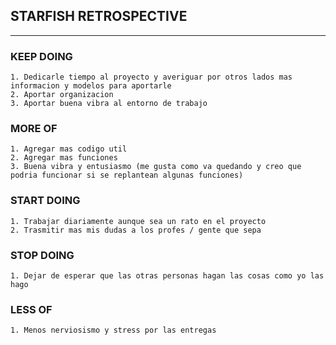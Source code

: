 ## STARFISH RETROSPECTIVE
---
### KEEP DOING
    1. Dedicarle tiempo al proyecto y averiguar por otros lados mas informacion y modelos para aportarle  
    2. Aportar organizacion 
    3. Aportar buena vibra al entorno de trabajo

### MORE OF 
    1. Agregar mas codigo util
    2. Agregar mas funciones
    3. Buena vibra y entusiasmo (me gusta como va quedando y creo que podria funcionar si se replantean algunas funciones)

### START DOING 
    1. Trabajar diariamente aunque sea un rato en el proyecto
    2. Trasmitir mas mis dudas a los profes / gente que sepa 

### STOP DOING
    1. Dejar de esperar que las otras personas hagan las cosas como yo las hago

### LESS OF
    1. Menos nerviosismo y stress por las entregas